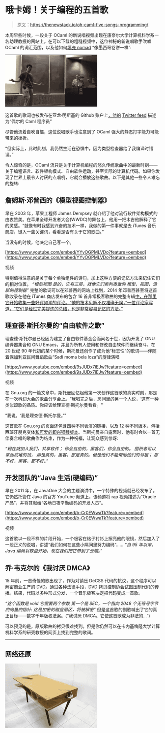 # 哦卡姆！关于编程的五首歌

> 原文：<https://thenewstack.io/oh-caml-five-songs-programming/>

本周早些时候，一段关于 OCaml 的新说唱视频出现在康奈尔大学计算机科学系一名助理教授的网站上。在可以下载的粗糙视频中，这位神秘的新说唱歌手吹嘘 OCaml 的词汇范围，以及他如何[填充 nomad](http://blogs.perl.org/users/cyocum/2012/11/writing-state-monads-in-ocaml.html) “像墨西哥卷饼一样”:

![FloCaml](img/186f008f9ab05fa3b511713ba1a7516c.png)

这首歌的歌词也被发布在亚龙·明斯基的 Github 账户上[，他的](https://gist.github.com/yminsky/1645d897bc9128ed4450) [Twitter feed](https://twitter.com/yminsky/status/673164430457315329) 描述为“偶尔的 Caml 程序员”

尽管他流着自吹自擂，这位说唱歌手也注意到了 OCaml 强大的静态打字能力可能带来的挫折。

“但实际上，此时此刻，我仍然生活在恐惧中，因为类型检查器给了我编译时错误。”

令人惊奇的是，OCaml 流只是关于计算机编程的悠久传统歌曲中的最新时刻——关于编程语言、软件架构模式、自由软件运动，甚至实际的计算机代码。如果你发现了世界上最令人讨厌的点唱机，它就会播放这些歌曲。以下是其他一些令人难忘的旋转:

## 詹姆斯·邓普西的《模型视图控制器》

早在 2003 年，苹果工程师 James Dempsey 就介绍了他对流行软件架构模式的由衷赞美。在苹果全球开发者大会(WWDC)的舞台上，他用一把木吉他解释了它的灵感。“就像有时我感到兴奋的技术一样，我做的第一件事就是去 iTunes 音乐商店，键入一些关键词，看看是否有关于它的歌曲。”

当没有的时候，他决定自己写一个。

[https://www.youtube.com/embed/YYvOGPMLVDo?feature=oembed](https://www.youtube.com/embed/YYvOGPMLVDo?feature=oembed)

视频

特别值得注意的是关于每个单独组件的诗句，加上这种方便的记忆方法来记住它们的相对位置。
 *“模型视图
是的，它有三层，就像它们奥利奥做的
模型，视图，滑腻的控制器”* 
完整的歌词可以在邓普西的网站上找到，2014 年邓普西甚至将这首歌收录在他在 iTunes 商店发布的包含 16 首非常极客歌曲的完整专辑[中，在那里它开始收集一些好评如潮的评论。“他的技术见解不仅准确无误，”一位评论家写道，“它们是经过完美提炼的总结，也是非常容易记忆的方法。”](https://itunes.apple.com/us/album/backtrace/id926558924)

## 理查德·斯托尔曼的“自由软件之歌”

理查德·斯托尔曼已经因为建立了自由软件基金会而闻名于世，因为开发了 GNU 编译器集合和 GNU Emacs，并且为所有人使用和修改自由软件而继续奋斗。在 20 世纪 90 年代初的某个时候，斯托曼还创作了成为他“标志性”的歌词——伴随着保加利亚民间舞蹈歌曲“Sadi moma bela loza”的旋律演唱

[https://www.youtube.com/embed/9sJUDx7iEJw?feature=oembed](https://www.youtube.com/embed/9sJUDx7iEJw?feature=oembed)

视频

在 Gnu.org 的一篇文章中，斯托曼回忆起他第一次创作这首歌的真实时刻，那是在一次科幻大会的歌曲分享会上。“我唱完之后，房间里的另一个人说，‘这有一种类似颂歌的品质。你应该给理查德·斯托尔曼看看。"

“我说，‘我是理查德·斯托尔曼。’"

这首歌在 Gnu.org 的页面还包含四种不同表演的链接，以及 12 种不同版本，包括西班牙朋克变体[和可爱的即兴钢琴版本](http://www.pc-freak.net/files/free-software-songs/Free_Software_Song_en_espa%c3%b1ol.ogv)。当斯托曼亲自露面时，他有时会以一首无伴奏合唱的歌曲作为结束，作为一种祝福，让观众感到惊讶:

*“现在就加入我们，共享软件；
你会自由的，黑客们，你会自由的。
囤积者可以拿到成堆的钱，
那是真的，黑客，那是真的。但是他们不能帮助他们的邻居；
那不好，黑客，那不好。”*

## 开发团队的“Java 生活(硬编码)”

早在 2011 年，在 JavaOne 大会的主题演讲中，一个特殊的视频就已经发布了。它仍然托管在 Java 的官方 YouTube 频道上，该频道将 rap 视频描述为“Oracle 产品”，并将其献给“各地日夜辛勤编码的开发人员”。

[https://www.youtube.com/embed/b-Cr0EWwaTk?feature=oembed](https://www.youtube.com/embed/b-Cr0EWwaTk?feature=oembed)

视频

这首歌以一段不祥的片段开始，一个极客在格子衬衫上擦亮他的眼镜，然后加入了一段正义的说唱，讲述“我们如何在这些小隔间里努力编码”……
*“自 95 年以来，Java 编码以软盘开始，现在我们把它带到了云端。”*

## 乔·韦克尔的《我讨厌 DMCA》

15 年前，一首奇怪的歌出现了，作为对镇压 DeCSS 代码的抗议，这个程序可以解密商业生产的 DVD。通过各种法律手段，DVD 拷贝控制协会试图压制代码的传播。结果，代码以多种形式分发，一个音乐极客决定把代码变成一首歌。

*“这个函数是 void
它需要两个参数
第一个是 SEC，一个指向 2048 个无符号字节的向量的指针:
这是加密的磁盘扇区，将被解密”* 
但是这首歌的副歌喊出了它的真正目标——数字千年版权法案。(“我讨厌 DMCA。它使这首歌成为非法的…”)

可以预见的是，原版歌曲的拷贝很难找到。但是你仍然可以在卡内基梅隆大学计算机科学系的研究教授的网页上找到完整的歌词。

* * *

## **网络还原**

[![Cats](img/57151d52a5df3432fb64acc84d23c83e.png)](http://www.mymodernmet.com/profiles/blogs/shared-table-where-people-can-work-and-cats-can-wander)

<svg xmlns:xlink="http://www.w3.org/1999/xlink" viewBox="0 0 68 31" version="1.1"><title>Group</title> <desc>Created with Sketch.</desc></svg>
